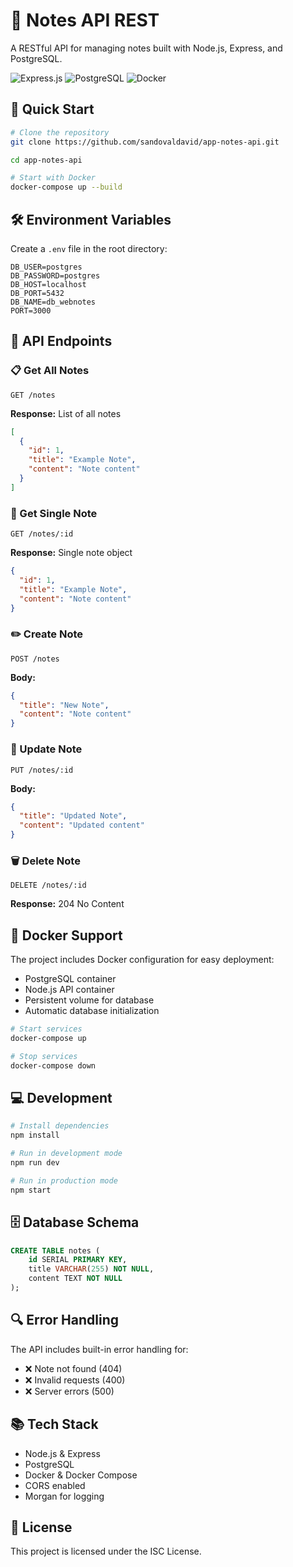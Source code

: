 # 📝 Notes API REST

A RESTful API for managing notes built with Node.js, Express, and PostgreSQL.

![Express.js](https://img.shields.io/badge/Express-000000?style=for-the-badge&logo=express&logoColor=white)
![PostgreSQL](https://img.shields.io/badge/PostgreSQL-316192?style=for-the-badge&logo=postgresql&logoColor=white)
![Docker](https://img.shields.io/badge/Docker-2496ED?style=for-the-badge&logo=docker&logoColor=white)

## 🚀 Quick Start

```bash
# Clone the repository
git clone https://github.com/sandovaldavid/app-notes-api.git

cd app-notes-api

# Start with Docker
docker-compose up --build
```

## 🛠️ Environment Variables

Create a `.env` file in the root directory:

```env
DB_USER=postgres
DB_PASSWORD=postgres
DB_HOST=localhost
DB_PORT=5432
DB_NAME=db_webnotes
PORT=3000
```

## 🔌 API Endpoints

### 📋 Get All Notes

```http
GET /notes
```

**Response:** List of all notes

```json
[
  {
    "id": 1,
    "title": "Example Note",
    "content": "Note content"
  }
]
```

### 📖 Get Single Note

```http
GET /notes/:id
```

**Response:** Single note object

```json
{
  "id": 1,
  "title": "Example Note",
  "content": "Note content"
}
```

### ✏️ Create Note

```http
POST /notes
```

**Body:**

```json
{
  "title": "New Note",
  "content": "Note content"
}
```

### 🔄 Update Note

```http
PUT /notes/:id
```

**Body:**

```json
{
  "title": "Updated Note",
  "content": "Updated content"
}
```

### 🗑️ Delete Note

```http
DELETE /notes/:id
```

**Response:** 204 No Content

## 🐳 Docker Support

The project includes Docker configuration for easy deployment:

- PostgreSQL container
- Node.js API container
- Persistent volume for database
- Automatic database initialization

```bash
# Start services
docker-compose up

# Stop services
docker-compose down
```

## 💻 Development

```bash
# Install dependencies
npm install

# Run in development mode
npm run dev

# Run in production mode
npm start
```

## 🗄️ Database Schema

```sql
CREATE TABLE notes (
    id SERIAL PRIMARY KEY,
    title VARCHAR(255) NOT NULL,
    content TEXT NOT NULL
);
```

## 🔍 Error Handling

The API includes built-in error handling for:

- ❌ Note not found (404)
- ❌ Invalid requests (400)
- ❌ Server errors (500)

## 📚 Tech Stack

- Node.js & Express
- PostgreSQL
- Docker & Docker Compose
- CORS enabled
- Morgan for logging

## 📄 License

This project is licensed under the ISC License.
